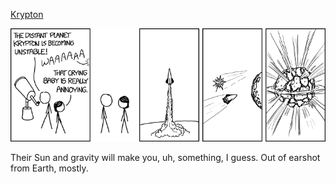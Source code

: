 [Krypton](https://xkcd.com/1384)

![Krypton](./random_comic.png)

Their Sun and gravity will make you, uh, something, I guess. Out of earshot from Earth, mostly.


